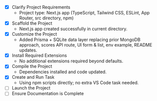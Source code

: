 <!-- Internal maintenance checklist for project evolution -->
- [x] Clarify Project Requirements
  - Project type: Next.js app (TypeScript, Tailwind CSS, ESLint, App Router, src directory, npm)
- [x] Scaffold the Project
  - Next.js app created successfully in current directory.
- [x] Customize the Project
  - Added Prisma + SQLite data layer replacing prior MongoDB approach, scores API route, UI form & list, env example, README updates.
- [x] Install Required Extensions
  - No additional extensions required beyond defaults.
- [x] Compile the Project
  - Dependencies installed and code updated.
- [x] Create and Run Task
  - Using npm scripts directly; no extra VS Code task needed.
- [ ] Launch the Project
- [ ] Ensure Documentation is Complete
